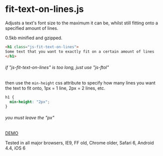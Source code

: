 # fit-text-on-lines.js

Adjusts a text's font size to the maximum it can be, whilst still fitting onto a specified amount of lines.

0.5kb minified and gzipped.

```html
<h1 class="js-fit-text-on-lines">
Some text that you want to exactly fit on a certain amount of lines
</h1>
```

###### if "js-fit-text-on-lines" is too long, just use "js-ftol"


then use the `min-height` css attribute to specify how many lines you want the text to fit onto, 1px = 1 line, 2px = 2 lines, etc.

```css
h1 {
  min-height: "2px";
}
```

###### you must leave the "px"

[DEMO](http://jsbin.com/gibodob)

Tested in all major browsers, IE9, FF old, Chrome older, Safari 6, Android 4.4, iOS 6
